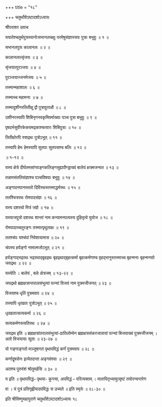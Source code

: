 +++
title = "१८"

+++
चतुर्थांशेऽष्टादशोऽध्यायः

श्रीपराशर उवाच

ययातेश्चतुर्थपुत्रस्यानोःसभानलचक्षुः परमेषुसंज्ञास्त्रयः पुत्राः बभूवुः ॥ १ ॥

सभानलपुत्रः कालानलः ॥ २ ॥

कालानलात्सृंजयः ॥ ३ ॥

सृंजयात्पुरञ्जयः ॥ ४ ॥

पुरञ्जयाज्जनमेजयः ॥ ५ ॥

तस्मान्महाशालः ॥ ६ ॥

तस्माच्च महामनाः ॥ ७ ॥

तस्मादुशीनरतितीक्षू द्वौ पुत्रावुत्पन्नौ ॥ ८ ॥

उशीनरस्यापि शिबिनृगनवकृमिवर्माख्याः पञ्च पुत्रा बभूवुः ॥ ९ ॥

पृषदर्भसुवीरकेकयमद्रकाश्चत्वारः शिबिपुत्राः ॥ १० ॥

तितीक्षोरपि रुशद्रथः पुत्रोऽभूत् ॥ ११ ॥

तस्यापि हेमः हेमस्यापि सुतपाः सुतपसश्च बलिः ॥ १२ ॥

॥ १-१२ ॥

यस्य क्षेत्रे दीर्घतमसांगवङ्गकलिङ्गसुह्यपौण्ड्राख्यं बालेयं क्षत्रमजन्यत ॥ १३ ॥

तन्नामसंततिसंज्ञाश्च पञ्चविषयाः बभूवुः ॥ १४ ॥

अङ्गादनपानस्ततो दिविरथस्तस्माद्धर्मरथः ॥ १५ ॥

ततश्चित्ररथः रोमपादसंज्ञः ॥ १६ ॥

यस्य दशरथो मित्रं जज्ञे ॥ १७ ॥

यस्याजपुत्रो दशरथः शान्तां नाम कन्यामनपत्यस्य दुहितृत्वे युयोज ॥ १८ ॥

रोमपादाच्चतुरङ्गः तस्मात्पृथुलाक्षः ॥ १९ ॥

ततश्चंपः यश्चंपां निवेशायामास ॥ २० ॥

चंपस्य हर्यङ्गो नामात्मजोऽभूत् ॥ २१ ॥

हर्यङ्गाद्भद्ररथः भद्ररथाद्बृहद्रथः बृहद्रथाद्बृहत्कर्मा बृहत्कर्मणश्च वृहद्भानुस्तस्माच्च बृहन्मनाः बृहन्मनसो जयद्रथः ॥ २२ ॥

यस्येति । बालेयं , बलेः क्षेत्रजम् ॥ १३-२२ ॥

जयद्रथो ब्रह्मक्षत्रान्तरालसंभूत्यां पत्न्यां विजयं नाम पुत्रमजीजनत् ॥ २३ ॥

विजयश्च धृतिं पुत्रमवाप ॥ २४ ॥

तस्यापि धृतव्रतः पुत्रोऽभूत् ॥ २५ ॥

धृतव्रतात्सत्यकर्मा ॥ २६ ॥

सत्यकर्मणस्त्वतिरथः ॥ २७ ॥

जयद्रथ इति ॥ ब्रह्मक्षत्रांतरालसंभूत्यां-प्रातिलोम्येन ब्रह्मक्षत्रसंकरजातायां पत्न्यां बिजयाख्यं पुत्रमजीजनम् । अतो विजयायाः सूताः ॥ २३-२७ ॥

यो गङ्गाङ्गतो मञ्जूषागतं पृथापविद्धं कर्णं पुत्रमवाप ॥ २८ ॥

कर्णाद्वृषसेनः इत्येतदन्ता अङ्गवंश्याः ॥ २९ ॥

अतश्च पुरुवंशं श्रोतुमर्हसि ॥ ३० ॥

य इति ॥ पृथापविद्धं– पृथया- कुन्त्या, अपविद्धं – परित्यक्तम् । मातापितृभ्यामुत्सृष्टं तयोरन्यन्तरेण

वा । यं पुत्रं प्रतिगृह्णीयादपविद्धः स उच्यते ॥ इति स्मृतेः ॥ २८-३० ॥

इति श्रीविष्णुमहापुराणे चतुर्थांशेऽष्टादशोऽध्यायः १८
